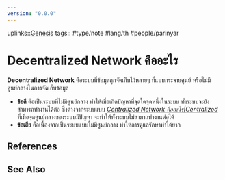 ```yaml
---
version: "0.0.0"
---
```

uplinks::[Genesis](./Genesis.md)
tags:: #type/note #lang/th  #people/parinyar 
# Decentralized Network คืออะไร
**Decentralized Network** คือระบบที่ข้อมูลถูกจัดเก็บไว้หลายๆ ที่แบบกระจายศูนย์ หรือไม่มีศูนย์กลางในการจัดเก็บข้อมูล
- **ข้อดี** คือเป็นระบบที่ไม่มีศูนย์กลาง ทำให้เมื่อเกิดปัญหาที่จุดใดจุดหนึ่งในระบบ ทั้งระบบจะยังสามารถทำงานได้ต่อ ซึ่งต่างจากระบบแบบ *[Centralized Network คืออะไร|Centralized](./Centralized%20Networ%20คืออะไร|Centralized.md)* ที่เมื่อจุดศูนย์กลางของระบบมีปัญหา จะทำให้ทั้งระบบไม่สามาถทำงานต่อได้
- **ข้อเสีย** คือเนื่องจากเป็นระบบแบบไม่มีศูนย์กลาง ทำให้การดูแลรักษาทำได้ยาก

## References

## See Also